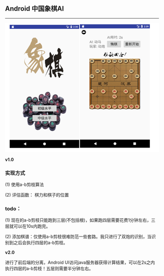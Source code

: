 ## Android 中国象棋AI
---


![1.png](image/1.png)

**v1.0**

### 实现方式 

(1) 使用a-b剪枝算法

(2) 评估函数： 棋力和棋子的位置

### todo：

(1) 现在的a-b剪枝只能跑到三层(不包括根)，如果跑四层需要花费1分钟左右，三层就可以在10s内跑完。

(2) 添加棋谱：仅使用a-b剪枝很难防范一些套路。我只进行了双炮的识别，当识别到之后会执行四层的a-b剪枝。

**v2.0**

进行了前后端的分离，Android UI访问java服务器获得计算结果，可以在2s之内执行四层的a-b剪枝！五层则需要半分钟左右。
